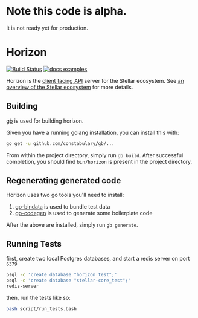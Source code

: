 # Note this code is alpha.
It is not ready yet for production.

# Horizon
[![Build Status](https://travis-ci.org/stellar/horizon.svg?branch=master)](https://travis-ci.org/stellar/horizon)
[![docs examples](https://sourcegraph.com/api/repos/github.com/stellar/horizon/.badges/docs-examples.svg)](https://sourcegraph.com/github.com/stellar/horizon)

Horizon is the [client facing API](http://docs.stellarhorizon.apiary.io) server
for the Stellar ecosystem.  See [an overview of the Stellar
ecosystem](https://www.stellar.org/galaxy/getting-started/) for more details.


## Building

[gb](getgb.io) is used for building horizon.

Given you have a running golang installation, you can install this with:

```bash
go get -u github.com/constabulary/gb/...
```

From within the project directory, simply run `gb build`.  After successful
completion, you should find `bin/horizon` is present in the project directory.

## Regenerating generated code

Horizon uses two go tools you'll need to install:
1. [go-bindata](https://github.com/jteeuwen/go-bindata) is used to bundle test data
1. [go-codegen](https://github.com/nullstyle/go-codegen) is used to generate some boilerplate code

After the above are installed, simply run `gb generate`.

## Running Tests

first, create two local Postgres databases, and start a redis server on port
`6379`

```bash
psql -c 'create database "horizon_test";'
psql -c 'create database "stellar-core_test";'
redis-server
```

then, run the tests like so:

```bash
bash script/run_tests.bash
```
